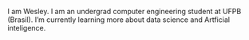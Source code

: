 I am Wesley. I am an undergrad computer engineering student at UFPB (Brasil).
I’m currently learning more about data science and Artficial inteligence.
